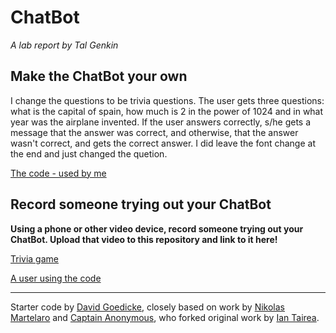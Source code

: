# ChatBot

*A lab report by Tal Genkin*


## Make the ChatBot your own

I change the questions to be trivia questions. The user gets three questions: what is the capital of spain, how much is 2 in the power of 1024 and in what year was the airplane invented. If the user answers correctly, s/he gets a message that the answer was correct, and otherwise, that the answer wasn't correct, and gets the correct answer. I did leave the font change at the end and just changed the quetion.

[The code - used by me](chatServer.js)

## Record someone trying out your ChatBot

**Using a phone or other video device, record someone trying out your ChatBot. Upload that video to this repository and link to it here!**

[Trivia game](https://www.youtube.com/watch?v=cXFQuuc36NA&feature=youtu.be)

[A user using the code](https://youtu.be/lEqT3XZPP_U)

---
Starter code by [David Goedicke](mailto:da.goedicke@gmail.com), closely based on work by [Nikolas Martelaro](mailto:nmartelaro@gmail.com) and [Captain Anonymous](https://codepen.io/anon/pen/PEVYXz), who forked original work by [Ian Tairea](https://codepen.io/mrtairea/pen/yJapwv).
